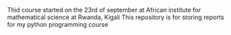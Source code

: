 Thid course started on the 23rd of september at African institute for mathematical science at Rwanda, Kigali
This repository is for storing reports for  my python programming course
